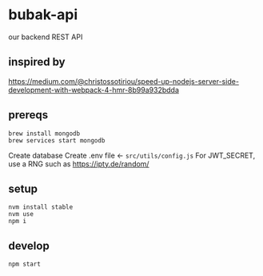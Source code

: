 # bubak-api

our backend REST API

## inspired by

https://medium.com/@christossotiriou/speed-up-nodejs-server-side-development-with-webpack-4-hmr-8b99a932bdda

## prereqs

```shell
brew install mongodb
brew services start mongodb
```

Create database
Create .env file <- `src/utils/config.js`
For JWT_SECRET, use a RNG such as https://ipty.de/random/

## setup

```shell
nvm install stable
nvm use
npm i
```

## develop

```shell
npm start
```
